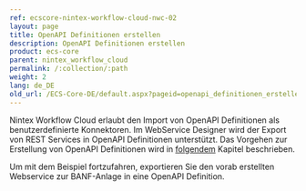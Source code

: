 ```yaml
---
ref: ecscore-nintex-workflow-cloud-nwc-02
layout: page
title: OpenAPI Definitionen erstellen
description: OpenAPI Definitionen erstellen
product: ecs-core
parent: nintex_workflow_cloud
permalink: /:collection/:path
weight: 2
lang: de_DE
old_url: /ECS-Core-DE/default.aspx?pageid=openapi_definitionen_erstellen
---
```


Nintex Workflow Cloud erlaubt den Import von OpenAPI Definitionen als benutzerdefinierte Konnektoren. Im WebService Designer wird der Export von REST Services in OpenAPI Definitionen unterstützt. Das Vorgehen zur Erstellung von OpenAPI Definitionen wird in [folgendem](../../webservices/openapi_definitionen_erstellen) Kapitel beschrieben.  

Um mit dem Beispiel fortzufahren, exportieren Sie den vorab erstellten Webservice zur BANF-Anlage in eine OpenAPI Definition. 


